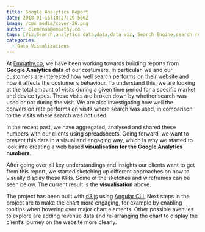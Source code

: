 ```yaml
---
title: Google Analytics Report
date: 2018-01-15T18:27:20.560Z
image: /cms_media/cover-26.png
author: clemensa@empathy.co
tags: [Viz,Search,analytics data,data,data viz, Search Engine,search result,Data visualisation,Data visualization,infographics,analytics,ecommerce]
categories:
  - Data Visualizations
---
```

<iyd-iframe src="https://www.imagineyourdata.com/datavis/ga-html-report-template/" desktop-height="32vw" tablet-height="300px" mobile-height="60vw" framebimg-order="1"></iyd-iframe>

At [Empathy.co](https://www.empathy.co/ "Empathy.co"), we have been working towards building reports from **Google Analytics data** of our costumers. In particular, we and our customers are interested how well search performs on their website and how it affects the costumer’s behaviour. To understand this, we are looking at the total amount of visits during a given time period for a specific market and device types. These visits are broken down by whether search was used or not during the visit. We are also investigating how well the conversion rate performs on visits where search was used, in comparison to the visits where search was not used.

In the recent past, we have aggregated, analysed and shared these numbers with our clients using spreadsheets. Going forward, we want to present this data in a visual and engaging way, which is why we started to look into creating a web based **visualisation for the Google Analytics numbers**.

After going over all key understandings and insights our clients want to get from this report, we started sketching up different approaches on how to visually display these KPIs. Some of the sketches and wireframes can be seen below. The current result is the **visualisation** above.

The project has been built with [d3.js](https://github.com/d3/ "d3.js") using [Angular CLI.](https://cli.angular.io/ "Angular CLI") Next steps in the project are to make the chart more engaging, for example by enabling tooltips when hovering over major chart elements. Other possible avenues to explore are adding revenue data and re-arranging the chart to display the client’s journey on the website more clearly.
